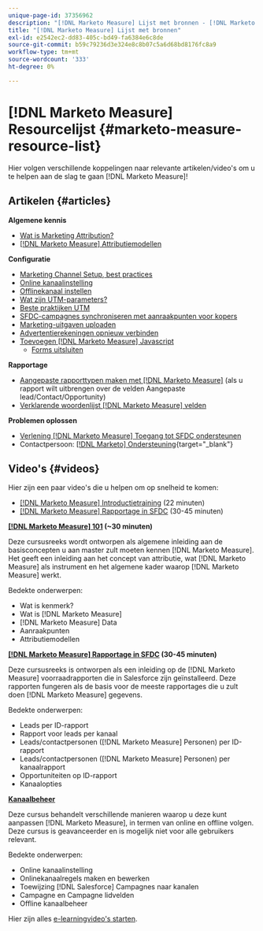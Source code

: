 ```yaml
---
unique-page-id: 37356962
description: "[!DNL Marketo Measure] Lijst met bronnen - [!DNL Marketo Measure] - Productdocumentatie"
title: "[!DNL Marketo Measure] Lijst met bronnen"
exl-id: e2542ec2-dd83-405c-bd49-fa6384e6c8de
source-git-commit: b59c79236d3e324e8c8b07c5a6d68bd8176fc8a9
workflow-type: tm+mt
source-wordcount: '333'
ht-degree: 0%

---
```


# [!DNL Marketo Measure] Resourcelijst {#marketo-measure-resource-list}

Hier volgen verschillende koppelingen naar relevante artikelen/video&#39;s om u te helpen aan de slag te gaan [!DNL Marketo Measure]!

## Artikelen {#articles}

**Algemene kennis**

* [Wat is Marketing Attribution?](/help/introduction-to-marketo-measure/overview-resources/marketing-attribution.md)
* [[!DNL Marketo Measure] Attributiemodellen](/help/introduction-to-marketo-measure/overview-resources/marketo-measure-attribution-models.md)

**Configuratie**

* [Marketing Channel Setup, best practices](/help/channel-tracking-and-setup/online-channels/marketing-channels-and-subchannels.md)
* [Online kanaalinstelling](/help/channel-tracking-and-setup/online-channels/online-custom-channel-setup.md)
* [Offlinekanaal instellen](/help/channel-tracking-and-setup/offline-channels/offline-custom-channel-setup.md)
* [Wat zijn UTM-parameters?](/help/channel-tracking-and-setup/online-channels/utm-parameters.md)
* [Beste praktijken UTM](/help/channel-tracking-and-setup/online-channels/best-practices-for-setting-up-utm-parameters.md)
* [SFDC-campagnes synchroniseren met aanraakpunten voor kopers](/help/channel-tracking-and-setup/offline-channels/campaigns-and-campaign-members.md)
* [Marketing-uitgaven uploaden](/help/marketing-spend/spend-management/marketing-channel-costs.md#uploading-marketing-costs)
* [Advertentierekeningen opnieuw verbinden](/help/api-connections/utilizing-marketo-measures-api-connections/reauthorizing-connected-accounts.md)
* [Toevoegen [!DNL Marketo Measure] Javascript](/help/marketo-measure-tracking/setting-up-tracking/adding-marketo-measure-script.md)
   * [Forms uitsluiten](/help/marketo-measure-tracking/setting-up-tracking/excluding-marketo-measure-from-specific-forms.md)

**Rapportage**

* [Aangepaste rapporttypen maken met [!DNL Marketo Measure]](/help/marketo-measure-salesforce-reporting/new-report-types/creating-custom-marketo-measure-report-types.md) (als u rapport wilt uitbrengen over de velden Aangepaste lead/Contact/Opportunity)
* [Verklarende woordenlijst [!DNL Marketo Measure] velden](/help/introduction-to-marketo-measure/overview-resources/glossary-of-marketo-measure-fields.md)

**Problemen oplossen**

* [Verlening [!DNL Marketo Measure] Toegang tot SFDC ondersteunen](/help/miscellaneous/other-related-resources/granting-salesforce-access-to-marketo-measure-support.md)
* Contactpersoon: [[!DNL Marketo] Ondersteuning](https://nation.marketo.com/t5/support/ct-p/Support){target=&quot;_blank&quot;}

## Video&#39;s {#videos}

Hier zijn een paar video&#39;s die u helpen om op snelheid te komen:

* [[!DNL Marketo Measure] Introductietraining](https://embed.vidyard.com/watch/Pb4DuWJwtFgw3jUBDGneb4) (22 minuten)
* [[!DNL Marketo Measure] Rapportage in SFDC](https://universityonline.marketo.com/courses/bizible-and-salesforce/) (30-45 minuten)

**[[!DNL Marketo Measure] 101](https://universityonline.marketo.com/courses/bizible-101/) (~30 minuten)**

Deze cursusreeks wordt ontworpen als algemene inleiding aan de basisconcepten u aan master zult moeten kennen [!DNL Marketo Measure]. Het geeft een inleiding aan het concept van attributie, wat [!DNL Marketo Measure] als instrument en het algemene kader waarop [!DNL Marketo Measure] werkt.

Bedekte onderwerpen:

* Wat is kenmerk?
* Wat is [!DNL Marketo Measure]
* [!DNL Marketo Measure] Data
* Aanraakpunten
* Attributiemodellen

**[[!DNL Marketo Measure] Rapportage in SFDC](https://universityonline.marketo.com/courses/bizible-and-salesforce/) (30-45 minuten)**

Deze cursusreeks is ontworpen als een inleiding op de [!DNL Marketo Measure] voorraadrapporten die in Salesforce zijn geïnstalleerd. Deze rapporten fungeren als de basis voor de meeste rapportages die u zult doen [!DNL Marketo Measure] gegevens.

Bedekte onderwerpen:

* Leads per ID-rapport
* Rapport voor leads per kanaal
* Leads/contactpersonen ([!DNL Marketo Measure] Personen) per ID-rapport
* Leads/contactpersonen ([!DNL Marketo Measure] Personen) per kanaalrapport
* Opportuniteiten op ID-rapport
* Kanaalopties

**[Kanaalbeheer](https://universityonline.marketo.com/courses/bizible-fundamentals-channel-management/)**

Deze cursus behandelt verschillende manieren waarop u deze kunt aanpassen [!DNL Marketo Measure], in termen van online en offline volgen. Deze cursus is geavanceerder en is mogelijk niet voor alle gebruikers relevant.

Bedekte onderwerpen:

* Online kanaalinstelling
* Onlinekanaalregels maken en bewerken
* Toewijzing [!DNL Salesforce] Campagnes naar kanalen
* Campagne en Campagne lidvelden
* Offline kanaalbeheer

Hier zijn alles [e-learningvideo&#39;s starten](https://universityonline.marketo.com/#/library/bySubject/new-to-bizible/trails?_k=d1454j).
